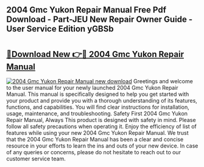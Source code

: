 ## 2004 Gmc Yukon Repair Manual Free Pdf Download - Part-JEU New Repair Owner Guide - User Service Edition yGBSb

# <h2><a href="http://bc28800.oget.top/?id=2004+Gmc+Yukon+Repair+Manual">🔗Download New 👉🔴 2004 Gmc Yukon Repair Manual</a></h2>

[![2004 Gmc Yukon Repair Manual new download](https://i.imgur.com/5g1atiW.png)](http://bc28800.oget.top/?id=2004+Gmc+Yukon+Repair+Manual)
Greetings and welcome to the user manual for your newly launched 2004 Gmc Yukon Repair Manual. This manual is specifically designed to help you get started with your product and provide you with a thorough understanding of its features, functions, and capabilities. You will find clear instructions for installation, usage, maintenance, and troubleshooting. Safety First 2004 Gmc Yukon Repair Manual, Always This product is designed with safety in mind. Please follow all safety precautions when operating it. Enjoy the efficiency of list of features while using your new 2004 Gmc Yukon Repair Manual. We trust that the 2004 Gmc Yukon Repair Manual has been a clear and concise resource in your efforts to learn the ins and outs of your new device. In case of any queries or concerns, please do not hesitate to reach out to our customer service team.
